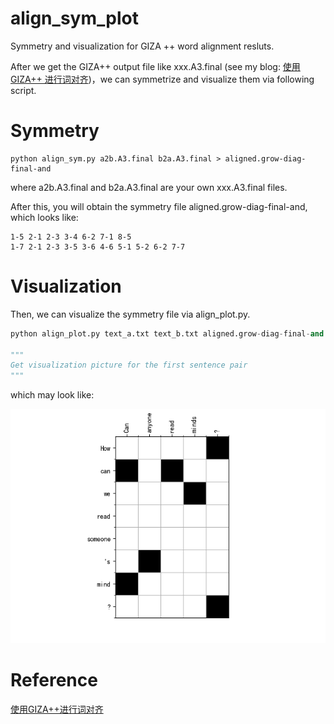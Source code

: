 # align_sym_plot
Symmetry and visualization for GIZA ++ word alignment resluts. 

After we get the GIZA++ output file like xxx.A3.final (see my blog: [使用 GIZA++ 进行词对齐]())，we can symmetrize and visualize them via following script.

# Symmetry

```
python align_sym.py a2b.A3.final b2a.A3.final > aligned.grow-diag-final-and
```

where a2b.A3.final and b2a.A3.final are your own xxx.A3.final files.

After this, you will obtain the symmetry file aligned.grow-diag-final-and, which looks like:

```
1-5 2-1 2-3 3-4 6-2 7-1 8-5
1-7 2-1 2-3 3-5 3-6 4-6 5-1 5-2 6-2 7-7
```

# Visualization

Then, we can visualize the symmetry file via align_plot.py.

```python
python align_plot.py text_a.txt text_b.txt aligned.grow-diag-final-and 0

"""
Get visualization picture for the first sentence pair 
"""
```

which may look like:

![img](./visualization.png)

# Reference

[使用GIZA++进行词对齐](https://blog.csdn.net/guolindonggld/article/details/79626609)
